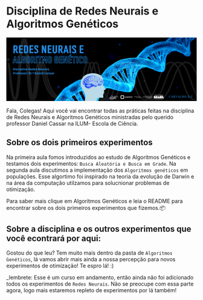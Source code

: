 #  **Disciplina de Redes Neurais e Algoritmos Genéticos** 

![image](Imagens/inicial.png)

Fala, Colegas! Aqui você vai encontrar todas as práticas feitas na disciplina de Redes Neurais e Algoritmos Genéticos ministradas pelo querido professor Daniel Cassar na ILUM- Escola de Ciência.

## Sobre os dois primeiros experimentos 

Na primeira aula fomos introduzidos ao estudo de Algoritmos Genéticos e testamos dois experimentos: `Busca Aleatória e Busca em Grade`.
Na segunda aula discutimos a implementação dos `Algoritmos genéticos` em populações. Esse algortimo foi inspirado na teoria da evolução de Darwin e na área da computação utilzamos para solucnionar problemas de otimização.

Para saber mais clique em Algoritmos Genéticos e leia o README para encontrar sobre os dois primeiros experimentos que fizemos.📦


## Sobre a disciplina e os outros experimentos que você econtrará por aqui:

Gostou do que leu? Tem muito mais dentro da pasta de `Algoritmos Genéticos`, lá vamos abrir mais ainda a nossa percepção para novos experimentos de otimização! Te espro lá! :)

_lembrete: Esse é um curso em andamento, então ainda não foi adicionado todos os experimentos de `Redes Neurais`. Não se preocupe com essa parte agora, logo mais estaremos repleto de experimentos por lá também!














